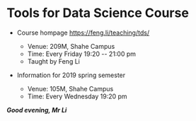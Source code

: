 # Tools for Data Science Course

- Course hompage
  https://feng.li/teaching/tds/


    - Venue: 209M, Shahe Campus
    - Time: Every Friday 19:20 -- 21:00 pm
    - Taught by Feng Li

- Information for 2019 spring semester

    - Venue: 105M, Shahe Campus
    - Time: Every Wednesday 19:20 pm


***Good evening, Mr Li***

